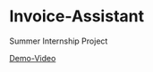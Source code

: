 # Invoice-Assistant
Summer Internship Project

[Demo-Video](https://drive.google.com/file/d/1jBogjGccF545K7xgAZSXlQic4noz8JMM/view?usp=sharing)
